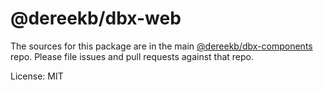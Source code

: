 @dereekb/dbx-web
=======

The sources for this package are in the main [@dereekb/dbx-components](https://github.com/dereekb/dbx-components) repo. Please file issues and pull requests against that repo.

License: MIT

